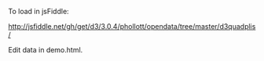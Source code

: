 To load in jsFiddle:

http://jsfiddle.net/gh/get/d3/3.0.4/phollott/opendata/tree/master/d3quadplis/

Edit data in demo.html.
